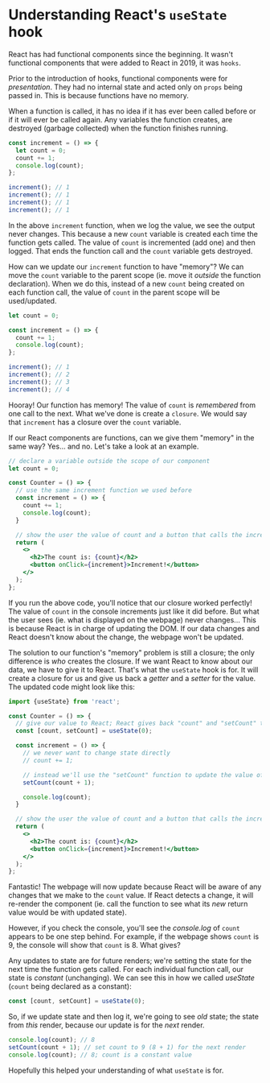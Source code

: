 # Understanding React's `useState` hook

React has had functional components since the beginning. It wasn't functional components that were added to React in 2019, it was `hooks`.

Prior to the introduction of hooks, functional components were for _presentation_. They had no internal state and acted only on `props` being passed in. This is because functions have no memory.

When a function is called, it has no idea if it has ever been called before or if it will ever be called again. Any variables the function creates, are destroyed (garbage collected) when the function finishes running.

```js
const increment = () => {
  let count = 0;
  count += 1;
  console.log(count);
};

increment(); // 1
increment(); // 1
increment(); // 1
increment(); // 1
```

In the above `increment` function, when we log the value, we see the output never changes. This because a new `count` variable is created each time the function gets called. The value of `count` is incremented (add one) and then logged. That ends the function call and the `count` variable gets destroyed.

How can we update our `increment` function to have "memory"? We can move the `count` variable to the parent scope (ie. move it _outside_ the function declaration). When we do this, instead of a new `count` being created on each function call, the value of `count` in the parent scope will be used/updated.

```js
let count = 0;

const increment = () => {
  count += 1;
  console.log(count);
};

increment(); // 1
increment(); // 2
increment(); // 3
increment(); // 4
```

Hooray! Our function has memory! The value of `count` is _remembered_ from one call to the next. What we've done is create a `closure`. We would say that `increment` has a closure over the `count` variable.

If our React components are functions, can we give them "memory" in the same way? Yes... and no. Let's take a look at an example.

```jsx
// declare a variable outside the scope of our component
let count = 0;

const Counter = () => {
  // use the same increment function we used before
  const increment = () => {
    count += 1;
    console.log(count);
  }

  // show the user the value of count and a button that calls the increment function on click
  return (
    <>
      <h2>The count is: {count}</h2>
      <button onClick={increment}>Increment!</button>
    </>
  );
};
```

If you run the above code, you'll notice that our closure worked perfectly! The value of `count` in the console increments just like it did before. But what the user sees (ie. what is displayed on the webpage) never changes... This is because React is in charge of updating the DOM. If our data changes and React doesn't know about the change, the webpage won't be updated.

The solution to our function's "memory" problem is still a closure; the only difference is _who_ creates the closure. If we want React to know about our data, we have to give it to React. That's what the `useState` hook is for. It will create a closure for us and give us back a _getter_ and a _setter_ for the value. The updated code might look like this:

```jsx
import {useState} from 'react';

const Counter = () => {
  // give our value to React; React gives back "count" and "setCount" to interact with the value
  const [count, setCount] = useState(0);

  const increment = () => {
    // we never want to change state directly
    // count += 1;

    // instead we'll use the "setCount" function to update the value of count
    setCount(count + 1);

    console.log(count);
  }

  // show the user the value of count and a button that calls the increment function on click
  return (
    <>
      <h2>The count is: {count}</h2>
      <button onClick={increment}>Increment!</button>
    </>
  );
};
```

Fantastic! The webpage will now update because React will be aware of any changes that we make to the `count` value. If React detects a change, it will re-render the component (ie. call the function to see what its _new_ return value would be with updated state).

However, if you check the console, you'll see the _console.log_ of `count` appears to be one step behind. For example, if the webpage shows `count` is 9, the console will show that `count` is 8. What gives?

Any updates to state are for future renders; we're setting the state for the next time the function gets called. For each individual function call, our state is _constant_ (unchanging). We can see this in how we called _useState_ (`count` being declared as a constant):

```js
const [count, setCount] = useState(0);
```

So, if we update state and then log it, we're going to see _old_ state; the state from _this_ render, because our update is for the _next_ render.

```js
console.log(count); // 8
setCount(count + 1); // set count to 9 (8 + 1) for the next render
console.log(count); // 8; count is a constant value
```

Hopefully this helped your understanding of what `useState` is for.
